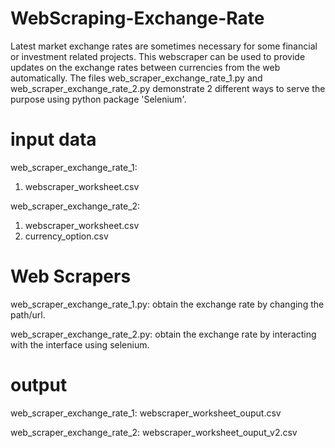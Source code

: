 # WebScraping-Exchange-Rate
Latest market exchange rates are sometimes necessary for some financial or investment related projects.
This webscraper can be used to provide updates on the exchange rates between currencies from the web automatically.
The files web_scraper_exchange_rate_1.py and web_scraper_exchange_rate_2.py demonstrate 2 different ways 
to serve the purpose using python package 'Selenium'.

# input data
web_scraper_exchange_rate_1:
1. webscraper_worksheet.csv

web_scraper_exchange_rate_2:
1. webscraper_worksheet.csv
2. currency_option.csv

# Web Scrapers
web_scraper_exchange_rate_1.py:
obtain the exchange rate by changing the path/url.

web_scraper_exchange_rate_2.py:
obtain the exchange rate by interacting with the interface using selenium.

# output
web_scraper_exchange_rate_1:
webscraper_worksheet_ouput.csv

web_scraper_exchange_rate_2:
webscraper_worksheet_ouput_v2.csv

